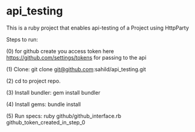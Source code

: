 # api_testing
This is a ruby project that enables api-testing of a Project using HttpParty


Steps to run:

(0) for github create you access token here https://github.com/settings/tokens for passing to the api

(1) Clone: git clone git@github.com:sahild/api_testing.git

(2) cd to project repo.

(3) Install bundler: gem install bundler

(4) Install gems: bundle install

(5) Run specs: ruby github/github_interface.rb github_token_created_in_step_0


